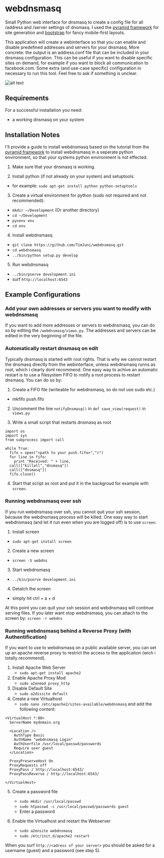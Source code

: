 # webdnsmasq

Small Python web interface for dnsmasq to create a config file for all /address and /server settings of dnsmasq. I used the [pyramid framework](http://www.pylonsproject.org/) for site generation and [bootstrap](http://getbootstrap.com/) for fancy mobile-first layouts. 

This application will create a webinterface so that you can enable and disable predefined addresses and servers for your dnsmasq. More concrete: the output is an address.conf file that can be included in your dnsmasq configuration. This can be useful if you want to disable specific sites on demand, for example if you want to block all communication to facebook.com. Some extra (and use-case specific) configuration in necessary to run this tool. Feel free to ask if something is unclear.

![alt text](https://raw.github.com/TimJuni/webdnsmasq/master/Screenshot.png "webdnsmasq preview")

## Requirements

For a successful installation you need:
* a working dnsmasq on your system

## Installation Notes

I'll provide a guide to install webdnsmasq based on the tutorial from the [pyramid framework](http://docs.pylonsproject.org/projects/pyramid/en/1.4-branch/narr/install.html) to install webdnsmasq in a seperate python environment, so that your systems python environment is not effected.

1. Make sure that your dnsmasq is working. 

2. Install python (if not already on your system) and setuptools:
  * for example: `sudo apt-get install python python-setuptools`

3. Create a virtual environment for python (sudo not required and not recommended):
  * `mkdir ~/Development` (Or another directory)
  * `cd ~/Development`
  * `pyvenv env`
  * `cd env`

4. Install webdnsmasq
  * `git clone https://github.com/TimJuni/webdnsmasq.git`
  * `cd webdnsmasq`
  * `../bin/python setup.py develop`

5. Run webdnsmasq
  * `../bin/pserve development.ini`
  * surf `http://localhost:6543`

## Example Configurations

### Add your own addresses or servers you want to modify with webdnsmasq
If you want to add more addresses or servers to webdnsmasq, you can do so by editing the `/webdnsmasq/views.py`. The addresses and servers can be edited in the very beginning of the file.

### Automatically restart dnsmasq on edit
Typically dnsmasq is started with root rights. That is why we cannot restart the dnsmasq directly from the webinterface, unless webdnsmasq runns as root, which i clearly dont recommend. One easy way to achive an automatic restart is to use a filesystem FIFO to notify a root process to restart dnsmasq. You can do so by:

1. Create a FIFO file (writeable for webdnsmasq, so do not use sudo etc.)
  * mkfifo push.fifo

2. Uncomment the line `notifyDnsmasq()` in `def save_view(request)` in `views.py`

3. Write a small script that restarts dnsmasq as root
```
import os
import sys
from subprocess import call

while True:
  fifo = open("<path to your push.fifo>","r")
  for line in fifo:
    print "Received: " + line,
  call(["killall","dnsmasq"])
  call(["dnsmasq"])
  fifo.close()
``` 

4. Start that script as root and put it in the backgroud for example with `screen`.

### Running webdnsmasq over ssh
If you run webdnsmasq over ssh, you cannot quit your ssh session, because the webdnsmasq process will be killed. One easy way to start webdnsmasq (and let it run even when you are logged off) is to use `screen`:

1. Install screen
  * `sudo apt-get install screen`
2. Create a new screen
  * `screen -S webdns`
3. Start webdnsmasq
  * `../bin/pserve development.ini`
4. Detatch the screen
  * simply hit ctrl + a + d 

At this point you can quit your ssh session and webdnsmasq will continue serving files. If you later want stop webdnsmasq, you can attach to the screen by: `screen -r webdns`

### Running webdnsmasq behind a Reverse Proxy (with Authentification)
If you want to use to webdnsmasq on a public available server, you can set up an apache reverse proxy to restrict the access to the application (wich i totally recommend). 

1. Install Apache Web Server
    * `sudo apt-get install apache2`
2. Enable Apache Proxy Mod
    * `sudo a2enmod proxy_http`
3. Disable Default Site
    * `sudo a2dissite default`
4. Create a new Virtualhost
    * `sudo nano /etc/apache2/sites-available/webdnsmasq` and add the following content:
    
   
```
<VirtualHost *:80>
  ServerName mydomain.org
 
  <Location />
    AuthType Basic
    AuthName "webdnsmasq Login"
    AuthUserFile /usr/local/passwd/passwords
    Require user guest
  </Location>

  ProxyPreserveHost On
  ProxyRequests off
  ProxyPass / http://localhost:6543/
  ProxyPassReverse / http://localhost:6543/
 
</VirtualHost>
``` 

5. Create a password file
    * `sudo mkdir /usr/local/passwd`
    * `sudo htpasswd -c /usr/local/passwd/passwords guest`
    * Enter a password
    
6. Enable the Virtualhost and restart the Webserver
    * `sudo a2ensite webdnsmasq`
    * `sudo /etc/init.d/apache2 restart`
    
When you surf `http://<adress of your server>` you should be asked for a username (guest) and a password (see step 5). 

